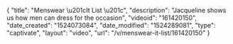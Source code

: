 {
    "title": "Menswear \u201cIt List \u201c",
    "description": "Jacqueline shows us how men can dress for the occasion",
    "videoid": "161420150",
    "date_created": "1524073084",
    "date_modified": "1524289081",
    "type": "captivate",
    "layout": "video",
    "url": "\/v\/menswear-it-list\/161420150"
}